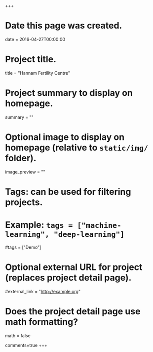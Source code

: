 +++
# Date this page was created.
date = 2016-04-27T00:00:00

# Project title.
title = "Hannam Fertility Centre"

# Project summary to display on homepage.
summary = ""

# Optional image to display on homepage (relative to `static/img/` folder).
image_preview = ""

# Tags: can be used for filtering projects.
# Example: `tags = ["machine-learning", "deep-learning"]`
#tags = ["Demo"]

# Optional external URL for project (replaces project detail page).
#external_link = "http://example.org"

# Does the project detail page use math formatting?
math = false

comments=true
+++


